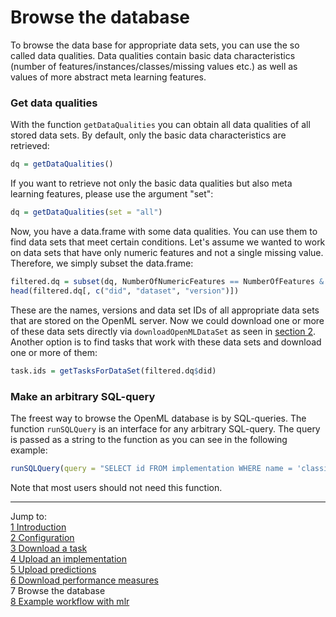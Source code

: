 Browse the database
===================

To browse the data base for appropriate data sets, you can use the so called data qualities. Data qualities contain basic data characteristics (number of features/instances/classes/missing values
etc.) as well as values of more abstract meta learning features. 

### Get data qualities
With the function `getDataQualities` you can obtain all data qualities of all stored data sets. 
By default, only the basic data characteristics are retrieved:

```r
dq = getDataQualities()
```

If you want to retrieve not only the basic data qualities but also meta learning features, 
please use the argument "set":

```r
dq = getDataQualities(set = "all")
```

Now, you have a data.frame with some data qualities. You can use them to find data sets that meet
certain conditions. Let's assume we wanted to work on data sets that have only numeric features and
not a single missing value. Therefore, we simply subset the data.frame:

```r
filtered.dq = subset(dq, NumberOfNumericFeatures == NumberOfFeatures & NumberOfMissingValues == 0)
head(filtered.dq[, c("did", "dataset", "version")])
```

These are the names, versions and data set IDs of all appropriate data sets that are stored on the 
OpenML server. Now we could download one or more of these data sets directly via
`downloadOpenMLDataSet` as seen in [section 2](2-Download-a-task.md). Another option is to find
tasks that work with these data sets and download one or more of them:

```r
task.ids = getTasksForDataSet(filtered.dq$did)
```

### Make an arbitrary SQL-query
The freest way to browse the OpenML database is by SQL-queries. The function `runSQLQuery` is 
an interface for any arbitrary SQL-query. The query is passed as a string to the function as 
you can see in the following example:

```r
runSQLQuery(query = "SELECT id FROM implementation WHERE name = 'classif.rpart'")
```

Note that most users should not need this function.

----------------------------------------------------------------------------------------------------
Jump to:   
[1 Introduction](1-Introduction.md)  
[2 Configuration](2-Configuration.md)  
[3 Download a task](3-Download-a-task.md)  
[4 Upload an implementation](4-Upload-an-implementation.md)  
[5 Upload predictions](5-Upload-predictions.md)  
[6 Download performance measures](6-Download-performance-measures.md)  
7 Browse the database  
[8 Example workflow with mlr](8-Example-workflow-with-mlr.md)
